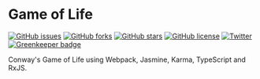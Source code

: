 # Game of Life
[![GitHub issues](https://img.shields.io/github/issues/jdiemke/game-of-life.svg)](https://github.com/jdiemke/game-of-life/issues)
[![GitHub forks](https://img.shields.io/github/forks/jdiemke/game-of-life.svg)](https://github.com/jdiemke/game-of-life/network)
[![GitHub stars](https://img.shields.io/github/stars/jdiemke/game-of-life.svg)](https://github.com/jdiemke/game-of-life/stargazers)
[![GitHub license](https://img.shields.io/github/license/jdiemke/game-of-life.svg)](https://github.com/jdiemke/game-of-life/blob/master/LICENSE)
[![Twitter](https://img.shields.io/twitter/url/https/github.com/jdiemke/game-of-life.svg?style=social)](https://twitter.com/intent/tweet?text=Wow:&url=https%3A%2F%2Fgithub.com%2Fjdiemke%2Fgame-of-life) [![Greenkeeper badge](https://badges.greenkeeper.io/jdiemke/game-of-life.svg)](https://greenkeeper.io/)

Conway's Game of Life using Webpack, Jasmine, Karma, TypeScript and RxJS. 
